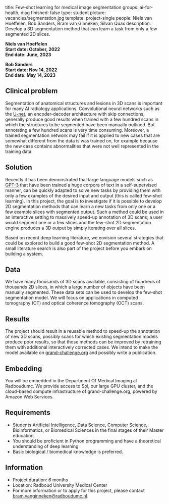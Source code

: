 title: Few-shot learning for medical image segmentation
groups: ai-for-health, diag
finished: false
type: student
picture: vacancies/segmentation.jpg
template: project-single
people: Niels van Hoeffelen, Bob Sanders, Bram van Ginneken, Silvan Quax
description: Develop a 3D segmentation method that can learn a task from only a few segmented 2D slices.

**Niels van Hoeffelen**<br>
**Start date: October, 2022**<br>
**End date: June, 2023**

**Bob Sanders**<br>
**Start date: Nov 14, 2022**<br>
**End date: May 14, 2023**

## Clinical problem
Segmentation of anatomical structures and lesions in 3D scans is important for many AI radiology applications. Convolutional neural networks such as the [U-net](https://lmb.informatik.uni-freiburg.de/people/ronneber/u-net/), an encoder-decoder architecture with skip connections, generally produce good results when trained with a few hundred scans in which the structures to be segmented have been manually outlined. But annotating a few hundred scans is very time consuming. Moreover, a trained segmentation network may fail if it is applied to new cases that are somewhat different from the data is was trained on, for example because the new case contains abnormalities that were not well represented in the training data.

## Solution 
Recently it has been demonstrated that large language models such as [GPT-3](https://arxiv.org/abs/2005.14165) that have been trained a huge corpora of text in a self-supervised manner, can be quickly adapted to solve new tasks by providing them with only a few examples of the desired input and output (this is called few-shot learning). In this project, the goal is to investigate if it is possible to develop 2D segmentation methods that can learn a new tasks from only one or a few example slices with segmented output. Such a method could be used in an interactive setting to massively speed-up annotation of 3D scans; a user would segment one or a few slices and the few-shot 2D segmentation engine produces a 3D output by simply iterating over all slices.

Based on recent deep learning literature, we envision several strategies that could be explored to build a good few-shot 2D segmentation method. A small literature search is also part of the project before you embark on building a system. 

## Data 
We have many thousands of 3D scans available, consisting of hundreds of thousands 2D slices, in which a large number of objects have been manually segmented. These data sets can be used to develop the few-shot segmentation model. We will focus on applications in computed tomography (CT) and optical coherence tomography (OCT) scans. 

## Results
The project should result in a reusable method to speed-up the annotation of new 3D scans, possibly scans for which existing segmentation models produce poor results, so that those methods can be improved by retraining them with additional interactively corrected cases. We intend to make the model available on [grand-challenge.org](https://grand-challenge.org) and possibly write a publication.

## Embedding 
You will be embedded in the Department Of Medical Imaging at Radboudumc. We provide access to Sol, our large GPU cluster, and the cloud-based compute infrastructure of grand-challenge.org, powered by Amazon Web Services. 

## Requirements 
- Students Artificial Intelligence, Data Science, Computer Science, Bioinformatics, or Biomedical Sciences in the final stages of their Master education.
- You should be proficient in Python programming and have a theoretical understanding of deep learning
- Basic biological / biomedical knowledge is preferred.

## Information 
- Project duration: 6 months 
- Location: Radboud University Medical Center 
- For more information or to apply for this project, please contact bram.vanginneken@radboudumc.nl.
